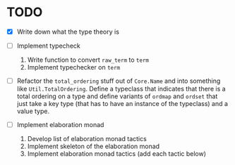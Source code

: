 # TODO
- [x] Write down what the type theory is
- [ ] Implement typecheck
  1. Write function to convert `raw_term` to `term`
  2. Implement typechecker on `term`


- [ ]  Refactor the `total_ordering` stuff out of `Core.Name` and
  into something like `Util.TotalOrdering`. Define a typeclass
  that indicates that there is a total ordering on a type and
  define variants of `ordmap` and `ordset` that just take a key
  type (that has to have an instance of the typeclass) and a
  value type.
- [ ] Implement elaboration monad
  1. Develop list of elaboration monad tactics
  2. Implement skeleton of the elaboration monad
  3. Implement elaboration monad tactics (add each tactic below)
